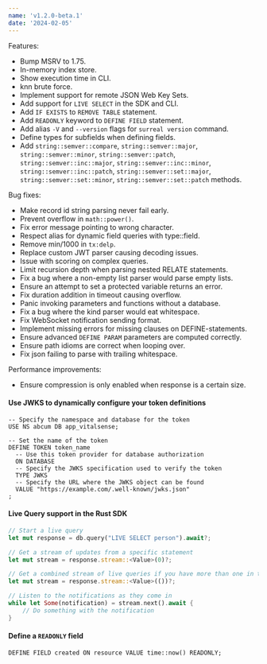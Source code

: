 ```yaml
---
name: 'v1.2.0-beta.1'
date: '2024-02-05'
---
```


Features:
- Bump MSRV to 1.75.
- In-memory index store.
- Show execution time in CLI.
- knn brute force.
- Implement support for remote JSON Web Key Sets.
- Add support for `LIVE SELECT` in the SDK and CLI.
- Add `IF EXISTS` to `REMOVE TABLE` statement.
- Add `READONLY` keyword to `DEFINE FIELD` statement.
- Add alias `-V` and `--version` flags for `surreal version` command.
- Define types for subfields when defining fields.
- Add `string::semver::compare`, `string::semver::major`, `string::semver::minor`, `string::semver::patch`, `string::semver::inc::major`, `string::semver::inc::minor`, `string::semver::inc::patch`, `string::semver::set::major`, `string::semver::set::minor`, `string::semver::set::patch` methods.

Bug fixes:
- Make record id string parsing never fail early.
- Prevent overflow in `math::power()`.
- Fix error message pointing to wrong character.
- Respect alias for dynamic field queries with type::field.
- Remove min/1000 in `tx:delp`.
- Replace custom JWT parser causing decoding issues.
- Issue with scoring on complex queries.
- Limit recursion depth when parsing nested RELATE statements.
- Fix a bug where a non-empty list parser would parse empty lists.
- Ensure an attempt to set a protected variable returns an error.
- Fix duration addition in timeout causing overflow.
- Panic invoking parameters and functions without a database.
- Fix a bug where the kind parser would eat whitespace.
- Fix WebSocket notification sending format.
- Implement missing errors for missing clauses on DEFINE-statements.
- Ensure advanced `DEFINE PARAM` parameters are computed correctly.
- Ensure path idioms are correct when looping over.
- Fix json failing to parse with trailing whitespace.

Performance improvements:
- Ensure compression is only enabled when response is a certain size.

#### Use JWKS to dynamically configure your token definitions

```surql
-- Specify the namespace and database for the token
USE NS abcum DB app_vitalsense;

-- Set the name of the token
DEFINE TOKEN token_name
  -- Use this token provider for database authorization
  ON DATABASE
  -- Specify the JWKS specification used to verify the token
  TYPE JWKS 
  -- Specify the URL where the JWKS object can be found
  VALUE "https://example.com/.well-known/jwks.json"
;
```

#### Live Query support in the Rust SDK

```rust
// Start a live query
let mut response = db.query("LIVE SELECT person").await?;

// Get a stream of updates from a specific statement
let mut stream = response.stream::<Value>(0)?;

// Get a combined stream of live queries if you have more than one in the query
let mut stream = response.stream::<Value>(())?;

// Listen to the notifications as they come in
while let Some(notification) = stream.next().await {
    // Do something with the notification
}
```

#### Define a `READONLY` field

```surql
DEFINE FIELD created ON resource VALUE time::now() READONLY;
```
